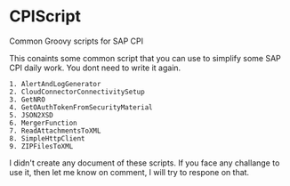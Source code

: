 # CPIScript
Common Groovy scripts for SAP CPI

This conaints some common script that you can use to simplify some SAP CPI daily work. You dont need to write it again.

~~~
1. AlertAndLogGenerator
2. CloudConnectorConnectivitySetup
3. GetNRO
4. GetOAuthTokenFromSecurityMaterial
5. JSON2XSD
6. MergerFunction
7. ReadAttachmentsToXML
8. SimpleHttpClient
9. ZIPFilesToXML
~~~


I didn't create any document of these scripts. If you face any challange to use it, then let me know on comment, I will try to respone on that.
